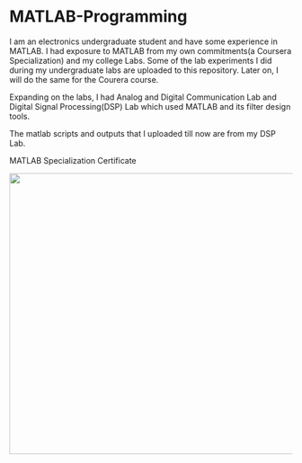 # MATLAB-Programming

I am an electronics undergraduate student and have some experience in MATLAB. I had exposure to MATLAB from my own commitments(a Coursera Specialization) and my college Labs. Some of the lab experiments I did during my undergraduate labs are uploaded to this repository. Later on, I will do the same for the Courera course. 

Expanding on the labs, I had Analog and Digital Communication Lab and Digital Signal Processing(DSP) Lab which used MATLAB and its filter design tools. 

The matlab scripts and outputs that I uploaded till now are from my DSP Lab.

MATLAB Specialization Certificate

<img src="https://github.com/user-attachments/assets/fe9d3d9a-0efd-4380-903d-01e53b941a2e" width="650" height="500">
